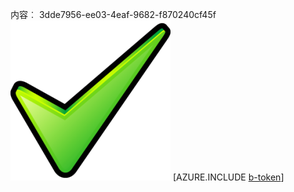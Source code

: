 内容︰ 3dde7956-ee03-4eaf-9682-f870240cf45f![图像](1fb65652-989e-4ff7-9960-da02ced92ed0.png)
[AZURE.INCLUDE [b-token](fce5fc3a-6009-4370-80b3-a993f9be512b.md)]
